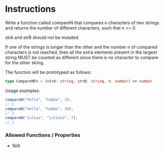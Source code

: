 # Instructions

Write a function called compareN that compares n characters of two strings and returns the number of different
characters, such that n >= 0.

strA and strB should not be mutated.

If one of the strings is longer than the other and the number n of compared characters is not reached, then all the
extra elements present in the largest string MUST be counted as different since there is no character to compare for the
other string.

The function will be prototyped as follows:

```typescript
type CompareNFn = (strA: string, strB: string, n: number) => number
```

Usage examples:

```typescript
compareN("hello", "habbo", 3);
// 2
compareN("hello", "habbo", 30);
// 3
compareN("julius", "julius2", 7);
// 1
```

### Allowed Functions / Properties

- N/A

